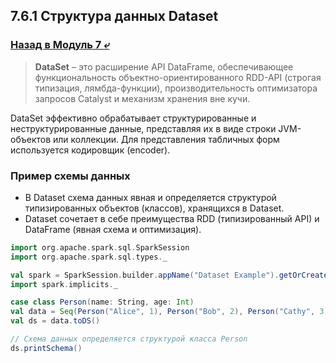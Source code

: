 ## 7.6.1 Структура данных Dataset

### [Назад в Модуль 7 ⤶](/data/Module7/readme.md)

>**DataSet** – это расширение API DataFrame, обеспечивающее функциональность объектно-ориентированного RDD-API 
>(строгая типизация, лямбда-функции), производительность оптимизатора запросов Catalyst и механизм хранения вне кучи.  

DataSet эффективно обрабатывает структурированные и неструктурированные данные, представляя их в виде строки 
JVM-объектов или коллекции. Для представления табличных форм используется кодировщик (encoder).

### Пример схемы данных
- В Dataset схема данных явная и определяется структурой типизированных объектов (классов), хранящихся в Dataset.  
- Dataset сочетает в себе преимущества RDD (типизированный API) и DataFrame (явная схема и оптимизация).  

```scala
import org.apache.spark.sql.SparkSession
import org.apache.spark.sql.types._

val spark = SparkSession.builder.appName("Dataset Example").getOrCreate()
import spark.implicits._

case class Person(name: String, age: Int)
val data = Seq(Person("Alice", 1), Person("Bob", 2), Person("Cathy", 3))
val ds = data.toDS()

// Схема данных определяется структурой класса Person
ds.printSchema()
```